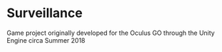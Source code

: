 # Surveillance

Game project originally developed for the Oculus GO through the Unity Engine circa Summer 2018
